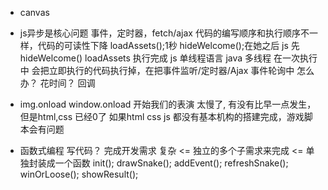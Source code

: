 - canvas
- js异步是核心问题
    事件，定时器，fetch/ajax
    代码的编写顺序和执行顺序不一样，代码的可读性下降
    loadAssets();1秒
    hideWelcome();在她之后
    js 先hideWelcome() loadAssets 执行完成
    js 单线程语言   java 多线程
    在一次执行中 会把立即执行的代码执行掉，在把事件监听/定时器/Ajax 事件轮询中
    怎么办？    花时间？
    回调


- img.onload 
    window.onload   开始我们的表演  太慢了,
    有没有比早一点发生，但是html,css 已经0了
    如果html css js 都没有基本机构的搭建完成，游戏脚本会有问题

- 函数式编程
    写代码？ 完成开发需求   复杂 <= 独立的多个子需求来完成 <= 单独封装成一个函数
    init();
    drawSnake();
    addEvent();
    refreshSnake();
    winOrLoose();
    showResult();
